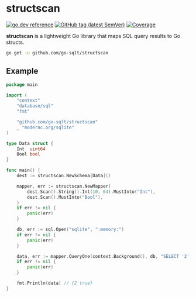 # structscan

[![go.dev reference](https://img.shields.io/badge/go.dev-reference-007d9c?logo=go&logoColor=white)](https://pkg.go.dev/github.com/go-sqlt/structscan)
[![GitHub tag (latest SemVer)](https://img.shields.io/github/tag/go-sqlt/structscan.svg?style=social)](https://github.com/go-sqlt/structscan/tags)
[![Coverage](https://img.shields.io/badge/Coverage-80.5%25-brightgreen)](https://github.com/go-sqlt/structscan/actions)

**structscan** is a lightweight Go library that maps SQL query results to Go structs.

```sh
go get -u github.com/go-sqlt/structscan
```

## Example

```go
package main

import (
	"context"
	"database/sql"
	"fmt"

	"github.com/go-sqlt/structscan"
	_ "modernc.org/sqlite"
)

type Data struct {
	Int  uint64
	Bool bool
}

func main() {
	dest := structscan.NewSchema[Data]()

	mapper, err := structscan.NewMapper(
		dest.Scan().String().Int(10, 64).MustInto("Int"),
		dest.Scan().MustInto("Bool"),
	)
	if err != nil {
		panic(err)
	}

	db, err := sql.Open("sqlite", ":memory:")
	if err != nil {
		panic(err)
	}

	data, err := mapper.QueryOne(context.Background(), db, "SELECT '2', true")
	if err != nil {
		panic(err)
	}

	fmt.Println(data) // {2 true}
}
```
